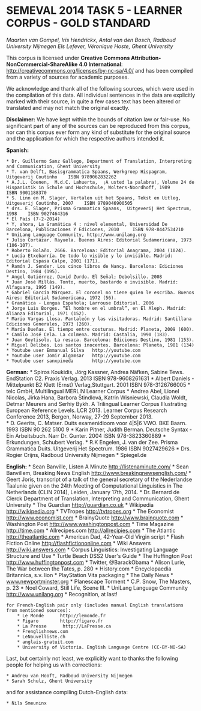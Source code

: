 SEMEVAL 2014 TASK 5 - LEARNER CORPUS - GOLD STANDARD
========================================================

*Maarten van Gompel, Iris Hendrickx, Antal van den Bosch, Radboud University Nijmegen*
*Els Lefever, Véronique Hoste, Ghent University*

This corpus is licensed under **Creative Commons Attribution-NonCommercial-ShareAlike 4.0 International**: 
http://creativecommons.org/licenses/by-nc-sa/4.0/  and has been compiled from a variety of sources for academic purposes.

We acknowledge and thank all of the following sources, which were used in the
compilation of this data. All individual sentences in the data are explicitly
marked with their source, in quite a few cases text has been altered or
translated and may not match the original exactly. 

**Disclaimer:** We have kept within the bounds of citation law or fair-use. 
No significant part of any of the sources can be reproduced from this corpus,
nor can this corpus ever form any kind of substitute for the original source
and the application for which the respective authors intended it.


**Spanish:**

    * Dr. Guillermo Sanz Gallego, Department of Translation, Interpreting and Communication, Ghent University
    * T. van Delft, Basisgrammatica Spaans, Werkgroep Hispagram, Uitgeverij Coutinho    ISBN 9789062832262
    * A.J.L. Coenen,  M.d.C. Lahuerta,  ¡A usted la palabra!, Volume 24 de Hispanistik in Schule und Hochschule, Wolters-Noordhoff, 1989      ISBN 9001188370
    * S. Linn en M. Slager, Vertalen uit het Spaans, Tekst en Uitleg, Uitgeverij Coutinho, 2007    ISBN 9789046900505
    * drs. E. Slager, Prisma Grammatica Spaans,  Uitgeverij Het Spectrum, 1998    ISBN 9027464316
    * El País (7-2-2014)
    * Y, ahora, La Gramática 4 : nivel elemental, Universidad De Barcelona, Publicaciones Y Ediciones, 2010     ISBN 978-8447534210
    * UniLang Language Community, http://www.unilang.org
    * Julio Cortázar. Rayuela. Buenos Aires: Editorial Sudamericana, 1973 (106-107).
    * Roberto Bolaño. 2666. Barcelona: Editorial Anagrama, 2004 (1024).
    * Lucía Etxebarría. De todo lo visible y lo invisible. Madrid: Editorial Espasa Calpe, 2001 (171).
    * Ramón J. Sender. Los cinco libros de Nancy. Barcelona: Ediciones Destino, 1984 (195).
    * Angel Gutiérrez, David Zurdo. El Señal; Debolsillo. 2008  
    * Juan José Millás. Tonto, muerto, bastardo e invisible. Madrid: Alfaguara, 1995 (149).
    * Gabriel García Márquez. El coronel no tiene quien le escriba. Buenos Aires: Editorial Sudamericana, 1972 (56).
    * Gramática - Lengua Española; Larrouse Editorial. 2006
    * Jorge Luis Borges. “El hombre en el umbral”, en El Aleph. Madrid: Alianza Editorial, 1971 (152).
    * Mario Vargas Llosa. Pantaleón y las visitadoras. Madrid: Santillana Ediciones Generales, 1973 (260).
    * María Dueñas. El tiempo entre costuras. Madrid: Planeta, 2009 (600).
    * Camilo José Cela. La colmena. Madrid: Castalia, 1990 (183).
    * Juan Goytisolo. La resaca. Barcelona: Ediciones Destino, 1981 (153).
    * Miguel Delibes. Los santos inocentes. Barcelona: Planeta, 1981 (134)
    * Youtube user Emmanual Silva   http://youtube.com
    * Youtube user Jomir Algamsar   http://youtube.com
    * Youtube user sanxpineda       http://youtube.com

**German:**
    * Spiros Koukidis, Jörg Kassner, Andrea Näfken, Sabine Tews. EndStation C2. Praxis Verlag. 2013      ISBN 978-9608261631
    * Albert Daniels - Mittelpunkt B2   Klett (Ernst) Verlag,Stuttgart. 2001  ISBN 978-3126766005
    * telc GmbH, Multilingual MERLIN Learner Corpus 
    * Andrea Abel, Lionel Nicolas, Jirka Hana, Barbora Štindlová, Katrin Wisniewski, Claudia Woldt, Detmar Meurers and Serhiy Bykh. A Trilingual Learner Corpus Illustrating European Reference Levels. LCR 2013.  Learner Corpus Research Conference 2013, Bergen, Norway, 27-29 September 2013.   
    * D. Geerits, C. Matser. Duits examenidioom voor 4|5|6 VWO. BKE Baarn. 1993     ISBN 90 262 5100 9
    * Karin Pitner, Judith Berman.  Deutsche Syntax - Ein Arbeitsbuch. Narr Dr. Gunter. 2004    ISBN 978-3823360889
    * Erkundungen, Schubert Verlag. 
    * R.K Engelen, J. van der Zee. Prisma Grammatica Duits. Uitgeverij Het Spectrum. 1986   ISBN 9027429626
    * Drs. Rogier Crijns, Radboud University Nijmegen
    * Spiegel.de

**English:**
    * Sean Banville, Listen A Minute  http://listenaminute.com/ 
    * Sean Banvillem, Breaking News English   http://www.breakingnewsenglish.com/
    * Geert Joris, transcript of a talk of the general secretary of the  Nederlandse Taalunie given on the 24th Meeting of Computational Linguistics in The Netherlands (CLIN 2014), Leiden, January 17th, 2014.
    * Dr. Bernard de Clerck Department of Translation, Interpreting and Communication, Ghent University
    * The Guardian       http://guardian.co.uk
    * Wikipedia          http://wikipedia.org
    * TVTropes          http://tvtropes.org
    * The Economist     http://www.economist.com
    * BrainyQuote       http://www.brainquote.com
    * Washington Post   http://www.washingtonpost.com
    * Time Magazine     http://time.com
    * Allrecipes.com    http://allrecipies.com
    * The Atlantic      http://theatlantic.com
    * American Dad, 42-Year-Old Virgin script
    * Flash Fiction Online  http://flashfictiononline.com
    * Wiki Answers      http://wiki.answers.com
    * Corpus Linguistics: Investigating Language Structure and Use
    * Turtle Beach DSS2 User's Guide
    * The Huffington Post  http://www.huffingtonpost.com
    * Twitter, @BarackObama
    * Alison Lurie, The War between the Tates, p. 280
    * History.com
    * Encyclopaedia Britannica, s.v. lion
    * PlayStation Vita packaging
    * The Daily News
    * www.newportminster.org
    * Planescape Torment
    * C.P. Snow, The Masters, p. 23
    * Noel Coward, Still Life, Scene III.
    * UniLang Language Community       http://www.unilang.org
    * Recognition, at last!
 
    for French-English pair only (includes manual English translations from mentioned sources):
        * Le Monde      http://lemonde.fr
        * Figaro        http://figaro.fr
        * La Presse      http://LaPresse.ca
        * Frenglishnews.com
        * LeNouvelliste.ch
        * anglais-gratuit.com 
        * University of Victoria. English Language Centre (CC-BY-NO-SA) 


Last, but certainly not least, we explicitly want to thanks the following people for helping us with corrections:

    * Andreu van Hooft, Radboud University Nijmegen
    * Sarah Schulz, Ghent University 

and for assistance compiling Dutch-English data:

    * Nils Smeuninx
